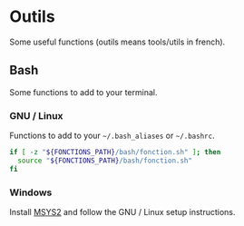 # Outils

Some useful functions (outils means tools/utils in french).

## Bash

Some functions to add to your terminal.

### GNU / Linux

Functions to add to your `~/.bash_aliases` or `~/.bashrc`.

```bash
if [ -z "${FONCTIONS_PATH}/bash/fonction.sh" ]; then
  source "${FONCTIONS_PATH}/bash/fonction.sh"
fi
```

### Windows

Install [MSYS2](https://www.msys2.org/) and follow the GNU / Linux setup instructions.

